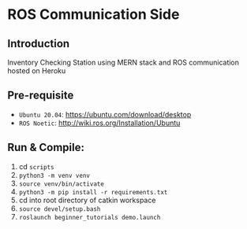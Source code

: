 # ROS Communication Side

## Introduction
Inventory Checking Station using MERN stack and ROS communication hosted on Heroku 


## Pre-requisite
* `Ubuntu 20.04`: https://ubuntu.com/download/desktop
* `ROS Noetic`: http://wiki.ros.org/Installation/Ubuntu

## Run & Compile:
1. cd `scripts`
2. `python3 -m venv venv`
3. `source venv/bin/activate`
4. `python3 -m pip install -r requirements.txt`
5. cd into root directory of catkin workspace
6. `source devel/setup.bash`
7. `roslaunch beginner_tutorials demo.launch`
